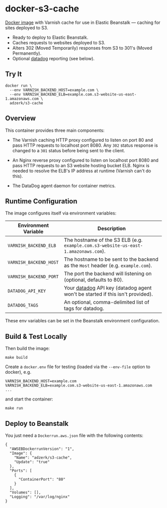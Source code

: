 # docker-s3-cache

[Docker image][dockerhub] with Varnish cache for use in Elastic Beanstalk &mdash;
caching for sites deployed to S3.

* Ready to deploy to Elastic Beanstalk.
* Caches requests to websites deployed to S3.
* Alters 302 (Moved Temporarily) responses from S3 to 301's (Moved Permanently).
* Optional [datadog](http://datadoghq.com) reporting (see below).

## Try It

```
docker run \
  --env VARNISH_BACKEND_HOST=example.com \
  --env VARNISH_BACKEND_ELB=example.com.s3-website-us-east-1.amazonaws.com \
  adzerk/s3-cache
```

## Overview

This container provides three main components:

* The Varnish caching HTTP proxy configured to listen on port 80 and pass HTTP
  requests to localhost port 8080. Any `302` status response is changed to a
  `301` status before being sent to the client.

* An Nginx reverse proxy configured to listen on localhost port 8080 and pass
  HTTP requests to an S3 website hosting bucket ELB. Nginx is needed to resolve
  the ELB's IP address at runtime (Varnish can't do this).

* The DataDog agent daemon for container metrics.

## Runtime Configuration

The image configures itself via environment variables:

| Environment Variable   | Description                                                                                               |
|------------------------|-----------------------------------------------------------------------------------------------------------|
| `VARNISH_BACKEND_ELB`  | The hostname of the S3 ELB (e.g. `example.com.s3-website-us-east-1.amazonaws.com`).                       |
| `VARNISH_BACKEND_HOST` | The hostname to be sent to the backend as the `Host` header (e.g. `example.com`).                         |
| `VARNISH_BACKEND_PORT` | The port the backend will listening on (optional, defaults to 80).                                        |
| `DATADOG_API_KEY`      | Your [datadog](http://datadoghq.com) API key (datadog agent won't be started if this isn't provided).     |
| `DATADOG_TAGS`         | An optional, comma-delimited list of tags for datadog.                                                    |

These env variables can be set in the Beanstalk environment configuration.

## Build & Test Locally

Then build the image:

    make build

Create a `docker.env` file for testing (loaded via the `--env-file` option
to docker), e.g.

    VARNISH_BACKEND_HOST=example.com
    VARNISH_BACKEND_ELB=example.com.s3-website-us-east-1.amazonaws.com
    ...

and start the container:

    make run

## Deploy to Beanstalk

You just need a `Dockerrun.aws.json` file with the following contents:

    {
      "AWSEBDockerrunVersion": "1",
      "Image": {
        "Name": "adzerk/s3-cache",
        "Update": "true"
      },
      "Ports": [
        {
          "ContainerPort": "80"
        }
      ],
      "Volumes": [],
      "Logging": "/var/log/nginx"
    }

[dockerhub]: https://registry.hub.docker.com/u/adzerk/s3-cache/
